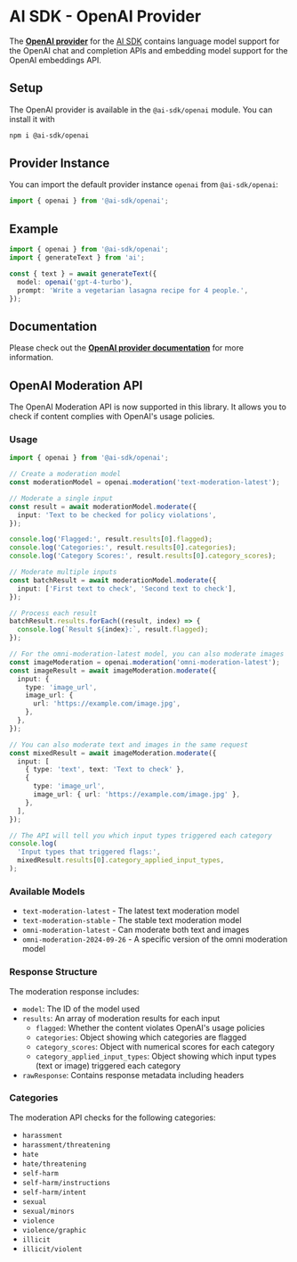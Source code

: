 # AI SDK - OpenAI Provider

The **[OpenAI provider](https://sdk.vercel.ai/providers/ai-sdk-providers/openai)** for the [AI SDK](https://sdk.vercel.ai/docs)
contains language model support for the OpenAI chat and completion APIs and embedding model support for the OpenAI embeddings API.

## Setup

The OpenAI provider is available in the `@ai-sdk/openai` module. You can install it with

```bash
npm i @ai-sdk/openai
```

## Provider Instance

You can import the default provider instance `openai` from `@ai-sdk/openai`:

```ts
import { openai } from '@ai-sdk/openai';
```

## Example

```ts
import { openai } from '@ai-sdk/openai';
import { generateText } from 'ai';

const { text } = await generateText({
  model: openai('gpt-4-turbo'),
  prompt: 'Write a vegetarian lasagna recipe for 4 people.',
});
```

## Documentation

Please check out the **[OpenAI provider documentation](https://sdk.vercel.ai/providers/ai-sdk-providers/openai)** for more information.

## OpenAI Moderation API

The OpenAI Moderation API is now supported in this library. It allows you to check if content complies with OpenAI's usage policies.

### Usage

```typescript
import { openai } from '@ai-sdk/openai';

// Create a moderation model
const moderationModel = openai.moderation('text-moderation-latest');

// Moderate a single input
const result = await moderationModel.moderate({
  input: 'Text to be checked for policy violations',
});

console.log('Flagged:', result.results[0].flagged);
console.log('Categories:', result.results[0].categories);
console.log('Category Scores:', result.results[0].category_scores);

// Moderate multiple inputs
const batchResult = await moderationModel.moderate({
  input: ['First text to check', 'Second text to check'],
});

// Process each result
batchResult.results.forEach((result, index) => {
  console.log(`Result ${index}:`, result.flagged);
});

// For the omni-moderation-latest model, you can also moderate images
const imageModeration = openai.moderation('omni-moderation-latest');
const imageResult = await imageModeration.moderate({
  input: {
    type: 'image_url',
    image_url: {
      url: 'https://example.com/image.jpg',
    },
  },
});

// You can also moderate text and images in the same request
const mixedResult = await imageModeration.moderate({
  input: [
    { type: 'text', text: 'Text to check' },
    {
      type: 'image_url',
      image_url: { url: 'https://example.com/image.jpg' },
    },
  ],
});

// The API will tell you which input types triggered each category
console.log(
  'Input types that triggered flags:',
  mixedResult.results[0].category_applied_input_types,
);
```

### Available Models

- `text-moderation-latest` - The latest text moderation model
- `text-moderation-stable` - The stable text moderation model
- `omni-moderation-latest` - Can moderate both text and images
- `omni-moderation-2024-09-26` - A specific version of the omni moderation model

### Response Structure

The moderation response includes:

- `model`: The ID of the model used
- `results`: An array of moderation results for each input
  - `flagged`: Whether the content violates OpenAI's usage policies
  - `categories`: Object showing which categories are flagged
  - `category_scores`: Object with numerical scores for each category
  - `category_applied_input_types`: Object showing which input types (text or image) triggered each category
- `rawResponse`: Contains response metadata including headers

### Categories

The moderation API checks for the following categories:

- `harassment`
- `harassment/threatening`
- `hate`
- `hate/threatening`
- `self-harm`
- `self-harm/instructions`
- `self-harm/intent`
- `sexual`
- `sexual/minors`
- `violence`
- `violence/graphic`
- `illicit`
- `illicit/violent`
